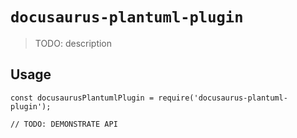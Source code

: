 # `docusaurus-plantuml-plugin`

> TODO: description

## Usage

```
const docusaurusPlantumlPlugin = require('docusaurus-plantuml-plugin');

// TODO: DEMONSTRATE API
```
